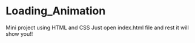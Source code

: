 # Loading_Animation
Mini project using HTML and CSS
Just open index.html file and rest it will show you!!
